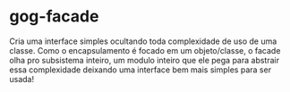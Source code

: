 # gog-facade
Cria uma interface simples ocultando toda complexidade de uso de uma classe. Como o encapsulamento é focado em um objeto/classe, o facade olha pro subsistema inteiro, um modulo inteiro que ele pega para abstrair essa complexidade deixando uma interface bem mais simples para ser usada!  
